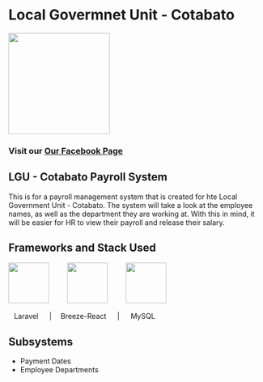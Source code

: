 # Local Govermnet Unit - Cotabato
<img src="https://cest-inc.com/wp-content/uploads/2020/05/Cotabato_City.svg-1024x1024.png" width="200" />

### Visit our [Our Facebook Page](https://www.facebook.com/CotabatoCityLGU/)

## LGU - Cotabato Payroll System

This is for a payroll management system that is created for hte Local Government Unit - Cotabato. The system will take a look at the employee names, as well as the department they are working at. With this in mind, it will be easier for HR to view their payroll and release their salary.

## Frameworks and Stack Used
<img src="https://logospng.org/download/laravel/logo-laravel-1024.png" width="80" /> &emsp; &emsp;<img src="https://avatars.githubusercontent.com/u/6954821?v=4&s=160" width="80" /> &emsp; &emsp;<img src="https://cdn.freebiesupply.com/logos/large/2x/mysql-5-logo-png-transparent.png" width="80" />

&ensp; Laravel  &emsp; |&emsp; Breeze-React &emsp;  | &emsp;  MySQL

## Subsystems
* Payment Dates
* Employee Departments
